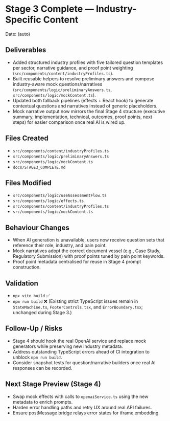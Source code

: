 # Stage 3 Complete — Industry-Specific Content

Date: (auto)

## Deliverables
- Added structured industry profiles with five tailored question templates per sector, narrative guidance, and proof point weighting (`src/components/content/industryProfiles.ts`).
- Built reusable helpers to resolve preliminary answers and compose industry-aware mock questions/narratives (`src/components/logic/preliminaryAnswers.ts`, `src/components/logic/mockContent.ts`).
- Updated both fallback pipelines (effects + React hook) to generate contextual questions and narratives instead of generic placeholders.
- Mock narrative output now mirrors the final Stage 4 structure (executive summary, implementation, technical, outcomes, proof points, next steps) for easier comparison once real AI is wired up.

## Files Created
- `src/components/content/industryProfiles.ts`
- `src/components/logic/preliminaryAnswers.ts`
- `src/components/logic/mockContent.ts`
- `docs/STAGE3_COMPLETE.md`

## Files Modified
- `src/components/logic/useAssessmentFlow.ts`
- `src/components/logic/effects.ts`
- `src/components/content/industryProfiles.ts`
- `src/components/logic/mockContent.ts`

## Behaviour Changes
- When AI generation is unavailable, users now receive question sets that reference their role, industry, and pain point.
- Mock narratives adopt the correct document vessel (e.g., Case Study, Regulatory Submission) with proof points tuned by pain point keywords.
- Proof point metadata centralised for reuse in Stage 4 prompt construction.

## Validation
- `npx vite build` ✅
- `npm run build` ❌ (Existing strict TypeScript issues remain in `StateMachine.ts`, `FooterControls.tsx`, and `ErrorBoundary.tsx`; unchanged during Stage 3.)

## Follow-Up / Risks
- Stage 4 should hook the real OpenAI service and replace mock generators while preserving new industry metadata.
- Address outstanding TypeScript errors ahead of CI integration to unblock `npm run build`.
- Consider snapshot tests for question/narrative builders once real AI responses can be recorded.

## Next Stage Preview (Stage 4)
- Swap mock effects with calls to `openaiService.ts` using the new metadata to enrich prompts.
- Harden error handling paths and retry UX around real API failures.
- Ensure postMessage bridge relays error states for iframe embedding.
